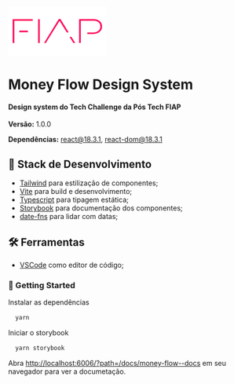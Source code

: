 <img src="https://github.com/beatrizsantiago/money-flow/blob/main/src/assets/fiap_logo.png" width="200px" />

# Money Flow Design System

<h4>Design system do Tech Challenge da Pós Tech FIAP</h4>

<b>Versão:</b> 1.0.0

<b>Dependências:</b> react@18.3.1, react-dom@18.3.1

## 📌 Stack de Desenvolvimento
- [Tailwind](https://tailwindcss.com/) para estilização de componentes;
- [Vite](https://vitejs.dev/) para build e desenvolvimento;
- [Typescript](https://www.typescriptlang.org/) para tipagem estática;
- [Storybook](https://storybook.js.org/) para documentação dos componentes;
- [date-fns](https://date-fns.org/) para lidar com datas;

## 🛠 Ferramentas
- [VSCode](https://code.visualstudio.com/) como editor de código;

### 🎯 Getting Started

Instalar as dependências

```bash	
  yarn
```

Iniciar o storybook

```bash
  yarn storybook
```

Abra [http://localhost:6006/?path=/docs/money-flow--docs](http://localhost:6006/?path=/docs/money-flow--docs) em seu navegador para ver a documetação.

